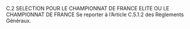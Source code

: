 C.2 SELECTION POUR LE CHAMPIONNAT DE FRANCE ELITE OU LE CHAMPIONNAT DE
FRANCE
Se reporter à l’Article C.5.1.2 des Règlements Généraux.
